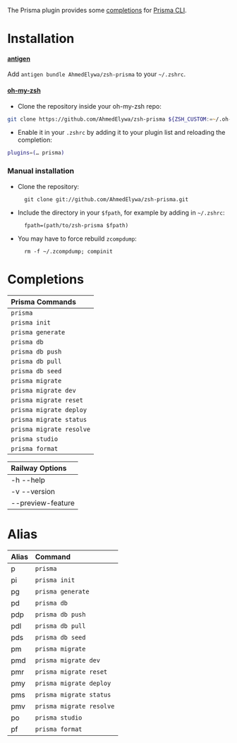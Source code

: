 The Prisma plugin provides some [completions](#completions) for [Prisma CLI](https://prisma.io).

# Installation

#### [antigen](https://github.com/zsh-users/antigen)

Add `antigen bundle AhmedElywa/zsh-prisma` to your `~/.zshrc`.

#### [oh-my-zsh](http://github.com/robbyrussell/oh-my-zsh)

- Clone the repository inside your oh-my-zsh repo:

```zsh
git clone https://github.com/AhmedElywa/zsh-prisma ${ZSH_CUSTOM:=~/.oh-my-zsh/custom}/plugins/prisma
```

- Enable it in your `.zshrc` by adding it to your plugin list and reloading the completion:

```zsh
plugins=(… prisma)
```

### Manual installation

- Clone the repository:

        git clone git://github.com/AhmedElywa/zsh-prisma.git

- Include the directory in your `$fpath`, for example by adding in `~/.zshrc`:

        fpath=(path/to/zsh-prisma $fpath)

- You may have to force rebuild `zcompdump`:

        rm -f ~/.zcompdump; compinit

# Completions

| Prisma Commands          |
| :----------------------- |
| `prisma`                 |
| `prisma init`            |
| `prisma generate`        |
| `prisma db`              |
| `prisma db push`         |
| `prisma db pull`         |
| `prisma db seed`         |
| `prisma migrate`         |
| `prisma migrate dev`     |
| `prisma migrate reset`   |
| `prisma migrate deploy`  |
| `prisma migrate status`  |
| `prisma migrate resolve` |
| `prisma studio`          |
| `prisma format`          |

| Railway Options   |
| :---------------- |
| -h --help         |
| -v --version      |
| --preview-feature |

# Alias

| Alias | Command                  |
| :---- | :----------------------- |
| p     | `prisma`                 |
| pi    | `prisma init`            |
| pg    | `prisma generate`        |
| pd    | `prisma db`              |
| pdp   | `prisma db push`         |
| pdl   | `prisma db pull`         |
| pds   | `prisma db seed`         |
| pm    | `prisma migrate`         |
| pmd   | `prisma migrate dev`     |
| pmr   | `prisma migrate reset`   |
| pmy   | `prisma migrate deploy`  |
| pms   | `prisma migrate status`  |
| pmv   | `prisma migrate resolve` |
| po    | `prisma studio`          |
| pf    | `prisma format`          |
